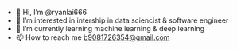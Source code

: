 - 👋 Hi, I’m @ryanlai666
- 👀 I’m interested in intership in data sciencist & software engineer
- 🌱 I’m currently learning machine learning & deep learning
- 📫 How to reach me b9081726354@gmail.com

<!---
ryanlai666/ryanlai666 is a ✨ special ✨ repository because its `README.md` (this file) appears on your GitHub profile.
You can click the Preview link to take a look at your changes.
--->
